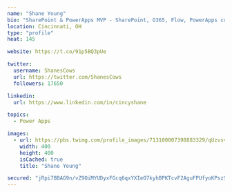 ```yaml
---
name: "Shane Young"
bio: "SharePoint & PowerApps MVP - SharePoint, O365, Flow, PowerApps consulting? @PowerApps911 | Pure Snark? You found it."
location: Cincinnati, OH
type: "profile"
heat: 145

website: https://t.co/91p5BQ3pUe

twitter:
  username: ShanesCows
  url: https://twitter.com/ShanesCows
  followers: 17650

linkedin:
  url: https://www.linkedin.com/in/cincyshane

topics:
  - Power Apps

images:
  - url: https://pbs.twimg.com/profile_images/713100007398883329/qUzvsvQ3_400x400.jpg
    width: 400
    height: 400
    isCached: true
    title: "Shane Young"

secured: "jRpi7BBAG9n/vZ9OiMYUDyxFGcq6qxYXIeO7kyhBPKTcvF2AguFPUfyoKPszSkquBHbW9kFtPjkB6vr9UnaTa6yuV+CQQ4TqOmGjAv7/hrnIScQK8t2PuAHM6UFMot4TXMUu6RuarRMI1GyvOYwviHj/vDOxEHHW1uBZHH2ok1VxqTc2gbwQ3d+VYWSkcUmnkcqkQB5IEWSCwrFIEYj+I/9yjtk0cKcog2013d3ya7NiRhgysr22Q86QY35CHrTJAI5UJGvbz+HWajCEgUx2ky0YyO9qebeg4J8sd9wCe99DUY/iZjaWSByOSGnVVSRW79mdExyRda0wrOdXLnQpC+to48PFIuygo8hcOMH4NY0/e22jH0I2hqerkZr+R3Atf6nJBv0LWnZHhKhMKG+ZFEliRnJr/0GPDzHhIvDQBaY=;UNNs2vO1Pl2/nD2RJcRzPQ=="
---
```


